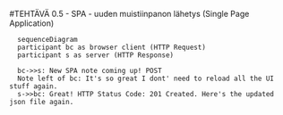 #TEHTÄVÄ 0.5 - SPA - uuden muistiinpanon lähetys (Single Page Application)
```mermaid
  sequenceDiagram
  participant bc as browser client (HTTP Request)
  participant s as server (HTTP Response)  

  bc->>s: New SPA note coming up! POST
  Note left of bc: It's so great I dont' need to reload all the UI stuff again.
  s->>bc: Great! HTTP Status Code: 201 Created. Here's the updated json file again.

```
